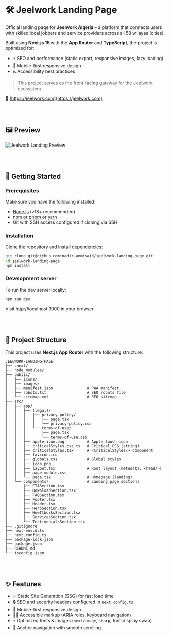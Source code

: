 # 🛠️ Jeelwork Landing Page

Official landing page for **Jeelwork Algeria** – a platform that connects users with skilled local jobbers and service providers across all 58 wilayas (cities).

Built using **Next.js 15** with the **App Router** and **TypeScript**, the project is optimized for:
- ⚡ SEO and performance (static export, responsive images, lazy loading)
- 📱 Mobile-first responsive design
- ♿ Accessibility best practices
<!--
- 🌍 Multi-language readiness
-->

> This project serves as the front-facing gateway for the Jeelwork ecosystem.

🔗 [https://jeelwork.com](https://jeelwork.com)

<br><br>

## 🖼️ Preview

![Jeelwork Landing Preview](public/images/landingPagePreview.avif)

<br><br>


## 🚀 Getting Started

### Prerequisites

Make sure you have the following installed:

- [Node.js](https://nodejs.org/) (v18+ recommended)
- [npm](https://www.npmjs.com/) or [pnpm](https://pnpm.io/) or [yarn](https://yarnpkg.com/)
- Git with SSH access configured if cloning via SSH

### Installation

Clone the repository and install dependencies:

```bash
git clone git@github.com:nadir-ammisaid/jeelwork-landing-page.git
cd jeelwork-landing-page
npm install
```

### Development server
To run the dev server locally:

```bash
npm run dev
```

Visit http://localhost:3000 in your browser.

<br><br>


## 🧱 Project Structure

This project uses **Next.js App Router** with the following structure:

```
JEELWORK-LANDING-PAGE
├── .next/                          
├── node_modules/                   
├── public/
│   ├── icons/                      
│   ├── images/                     
│   ├── manifest.json               # PWA manifest
│   ├── robots.txt                  # SEO robots file
│   └── sitemap.xml                 # SEO sitemap
├── src/
│   ├── app/
│   │   ├── (legal)/                
│   │   │   ├── privacy-policy/
│   │   │   │   ├── page.tsx
│   │   │   │   └── privacy-policy.css
│   │   │   └── terms-of-use/
│   │   │       ├── page.tsx
│   │   │       └── terms-of-use.css
│   │   ├── apple-icon.png          # Apple touch icon
│   │   ├── criticalStyles.css.ts   # Critical CSS (string)
│   │   ├── criticalStyles.tsx      # <CriticalStyles/> component
│   │   ├── favicon.ico
│   │   ├── globals.css             # Global styles
│   │   ├── icon.png                
│   │   ├── layout.tsx              # Root layout (metadata, <head/>)
│   │   ├── page.module.css         
│   │   └── page.tsx                # Homepage (landing)
│   └── components/                 # Landing page sections
│       ├── CTASection.tsx
│       ├── DownloadSection.tsx
│       ├── FAQSection.tsx
│       ├── Footer.tsx
│       ├── Header.tsx
│       ├── HeroSection.tsx
│       ├── HowItWorksSection.tsx
│       ├── ServicesSection.tsx
│       └── TestimonialsSection.tsx
├── .gitignore
├── next-env.d.ts
├── next.config.ts
├── package-lock.json
├── package.json
├── README.md
└── tsconfig.json
```




<br><br>


## ✨ Features

- ✅ Static Site Generation (SSG) for fast load time
- 🔒 SEO and security headers configured in `next.config.ts`
- 📱 Mobile-first responsive design
- 🧑‍💻 Accessible markup (ARIA roles, keyboard navigation)
- ⚡ Optimized fonts & images (`next/image`, `sharp`, font-display swap)
- 🧭 Anchor navigation with smooth scrolling


<!--
- 🌓 Dark mode support (via prefers-color-scheme)
- 🌍 Fully translated content (French + English routes)
-->













<!-- Default Readme 

This is a [Next.js](https://nextjs.org) project bootstrapped with [`create-next-app`](https://nextjs.org/docs/app/api-reference/cli/create-next-app).

## Getting Started

First, run the development server:

```bash
npm run dev
# or
yarn dev
# or
pnpm dev
# or
bun dev
```

Open [http://localhost:3000](http://localhost:3000) with your browser to see the result.

You can start editing the page by modifying `app/page.tsx`. The page auto-updates as you edit the file.

This project uses [`next/font`](https://nextjs.org/docs/app/building-your-application/optimizing/fonts) to automatically optimize and load [Geist](https://vercel.com/font), a new font family for Vercel.

## Learn More

To learn more about Next.js, take a look at the following resources:

- [Next.js Documentation](https://nextjs.org/docs) - learn about Next.js features and API.
- [Learn Next.js](https://nextjs.org/learn) - an interactive Next.js tutorial.

You can check out [the Next.js GitHub repository](https://github.com/vercel/next.js) - your feedback and contributions are welcome!

## Deploy on Vercel

The easiest way to deploy your Next.js app is to use the [Vercel Platform](https://vercel.com/new?utm_medium=default-template&filter=next.js&utm_source=create-next-app&utm_campaign=create-next-app-readme) from the creators of Next.js.

Check out our [Next.js deployment documentation](https://nextjs.org/docs/app/building-your-application/deploying) for more details.

 -->